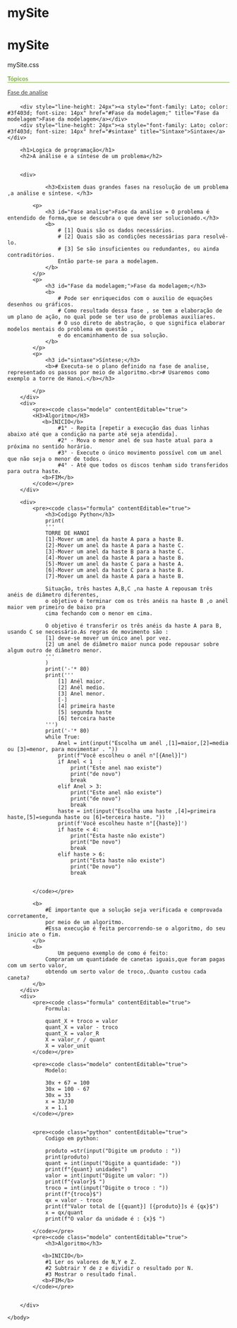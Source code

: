 # mySite
# mySite
mySite.css
<!DOCTYPE html>
<html lang="pt">
    <head>
        <meta charset="UTF-8">
        <meta name="viewport" content="width=device-width, initial-scale=1.0">
        <title>Tecnologic_LRV</title>
        <link rel="stylesheet" href="mySite.css">
    </head>
    <body>
        <h4 style="color: #7bac3b; border-bottom: 1px solid #7bac3b; margin-top: 0px; margin-bottom: 10px; font-family: Lato">Tópicos</h4>
        <div style="line-height: 24px"><a style="font-family: Lato; color: #3f403d; font-size: 14px" href="#Fase analise" title="Fase analise">Fase de analise</a></div>
        
        <div style="line-height: 24px"><a style="font-family: Lato; color: #3f403d; font-size: 14px" href="#Fase da modelagem;" title="Fase da modelagem">Fase da modelagem</a></div>
        <div style="line-height: 24px"><a style="font-family: Lato; color: #3f403d; font-size: 14px" href="#sintaxe" title="Sintaxe">Sintaxe</a></div>
        
        <h1>Logica de programação</h1>
        <h2>A análise e a síntese de um problema</h2>
        

        <div>
           
                <h3>Existem duas grandes fases na resolução de um problema ,a análise e síntese. </h3>
            
            <p>
                <h3 id="Fase analise">Fase da análise = O problema é entendido de forma,que se descubra o que deve ser solucionado.</h3>
                <b>
                    # [1] Quais são os dados necessários.
                    # [2] Quais são as condições necessárias para resolvê-lo.
                    # [3] Se são insuficientes ou redundantes, ou ainda contraditórios.
                    Então parte-se para a modelagem.
                </b>
            </p>
            <p>
                <h3 id="Fase da modelagem;">Fase da modelagem;</h3>
                <b>
                    # Pode ser enriquecidos com o auxilio de equações desenhos ou gráficos.
                    # Como resultado dessa fase , se tem a elaboração de um plano de ação, no qual pode se ter uso de problemas auxiliares.
                    # O uso direto de abstração, o que significa elaborar modelos mentais do problema em questão ,
                    e do encaminhamento de sua solução.
                </b>
            </p>
            <p>
                <h3 id="sintaxe">Síntese;</h3>
                <b># Executa-se o plano definido na fase de analise, representado os passos por meio de algoritmo.<br># Usaremos como exemplo a torre de Hanoi.</b></h3>
                
            </p>
        </div>    
        <div>
            <pre><code class="modelo" contentEditable="true"> 
            <H3>Algoritmo</H3>
               <b>INICIO</b>
                    #1° - Repita [repetir a execução das duas linhas abaixo até que a condição na parte até seja atendida].
                    #2° - Mova o menor anel de sua haste atual para a próxima no sentido horário.
                    #3° - Execute o único movimento possível com um anel que não seja o menor de todos.
                    #4° - Até que todos os discos tenham sido transferidos para outra haste.
               <b>FIM</b> 
            </code></pre>    
        </div>
         
        <div>
            <pre><code class="formula" contentEditable="true"> 
                <h3>Codigo Python</h3>   
                print(
                '''
                TORRE DE HANOI
                [1]-Mover um anel da haste A para a haste B.
                [2]-Mover um anel da haste A para a haste C.
                [3]-Mover um anel da haste B para a haste C.
                [4]-Mover um anel da haste A para a haste B.
                [5]-Mover um anel da haste C para a haste A.
                [6]-Mover um anel da haste C para a haste B.
                [7]-Mover um anel da haste A para a haste B.
                
                Situação, três hastes A,B,C ,na haste A repousam três anéis de diâmetro diferentes,
                o objetivo é terminar com os três anéis na haste B ,o anél maior vem primeiro de baixo pra
                cima fechando com o menor em cima.
                
                O objetivo é transferir os três anéis da haste A para B, usando C se necessário.As regras de movimento são :
                [1] deve-se mover um único anel por vez.
                [2] um anel de diâmetro maior nunca pode repousar sobre algum outro de diâmetro menor.
                '''
                )
                print('-'* 80)
                print('''
                    [1] Anél maior.
                    [2] Anél medio.
                    [3] Anel menor.
                    [-]
                    [4] primeira haste
                    [5] segunda haste
                    [6] terceira haste
                ''')
                print('-'* 80)
                while True:
                    Anel = int(input("Escolha um anél ,[1]=maior,[2]=media ou [3]=menor, para movimentar . "))
                    print(f"Você escolheu o anél n°[{Anel}]")
                    if Anel < 1  :
                        print("Este anel nao existe")
                        print("de novo")
                        break
                    elif Anel > 3:
                        print("Este anel não existe")
                        print("de novo")
                        break
                    haste = int(input("Escolha uma haste ,[4]=primeira haste,[5]=segunda haste ou [6]=terceira haste. "))
                    print(f'Você escolheu haste n°[{haste}]')
                    if haste < 4:
                        print("Esta haste não existe")
                        print("De novo")
                        break
                    elif haste > 6:
                        print("Esta haste não existe")
                        print("De novo")
                        break
                            
                    
            </code></pre>   
        
            <b>
                #É importante que a solução seja verificada e comprovada corretamente,
                por meio de um algoritmo.
                #Essa execução é feita percorrendo-se o algoritmo, do seu inicio ate o fim.
            </b> 
            <b>
                    Um pequeno exemplo de como é feito:
                Compraram um quantidade de canetas iguais,que foram pagas com um serto valor,
                obtendo um serto valor de troco,.Quanto custou cada caneta?
            </b>
        </div>        
        <div>
            <pre><code class="formula" contentEditable="true">    
                Formula:

                quant_X + troco = valor
                quant_X = valor - troco
                quant_X = valor_R
                X = valor_r / quant
                X = valor_unit
            </code></pre>    

            <pre><code class="modelo" contentEditable="true"> 
                Modelo:

                30x + 67 = 100
                30x = 100 - 67
                30x = 33
                x = 33/30
                x = 1.1
            </code></pre>    


            <pre><code class="python" contentEditable="true">
                Codigo em python:
            
                produto =str(input("Digite um produto : "))
                print(produto)
                quant = int(input("Digite a quantidade: "))
                print(f"{quant} unidades")
                valor = int(input("Digite um valor: "))
                print(f"{valor}$ ")
                troco = int(input("Digite o troco : "))
                print(f"{troco}$")
                qx = valor - troco
                print(f"Valor total de [{quant}] [{produto}]s é {qx}$")
                x = qx/quant
                print(f"O valor da unidade é : {x}$ ")
                
            </code></pre>
            <pre><code class="modelo" contentEditable="true"> 
                <h3>Algoritmo</h3>

               <b>INICIO</b>
                #1 Ler os valores de N,Y e Z.
                #2 Subtrair Y de z e dividir o resultado por N.
                #3 Mostrar o resultado final.
               <b>FIM</b> 
            </code></pre>    


        </div>
        
    </body>
</html>
